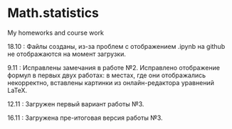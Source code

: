 # Math.statistics
My homeworks and course work

18.10 : Файлы созданы, из-за проблем с отображением .ipynb на github не отображаются на момент загрузки.

9.11 : Исправлены замечания в работе №2. Исправлено отображение формул в первых двух работах: в местах, где они отображались некорректно, вставлены картинки из онлайн-редактора уравнений LaTeX.

12.11 : Загружен первый вариант работы №3.

16.11 : Загружена пре-итоговая версия работы №3.
